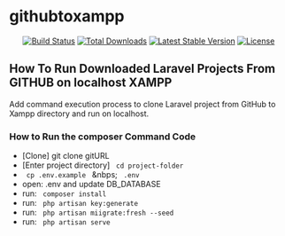 # githubtoxampp

<p align="center">
<a href="https://travis-ci.org/laravel/framework"><img src="https://travis-ci.org/laravel/framework.svg" alt="Build Status"></a>
<a href="https://packagist.org/packages/laravel/framework"><img src="https://img.shields.io/packagist/dt/laravel/framework" alt="Total Downloads"></a>
<a href="https://packagist.org/packages/laravel/framework"><img src="https://img.shields.io/packagist/v/laravel/framework" alt="Latest Stable Version"></a>
<a href="https://packagist.org/packages/laravel/framework"><img src="https://img.shields.io/packagist/l/laravel/framework" alt="License"></a>
</p>

## How To Run Downloaded Laravel Projects From GITHUB on localhost XAMPP

Add command execution process to clone Laravel project from GitHub to Xampp directory and run on localhost.


### How to Run the composer Command Code

- [Clone] git clone gitURL 
- [Enter project directory] <code> cd project-folder </code>
-  <code> cp .env.example </code> &nbps; <code> .env </code>
- open: .env and update DB_DATABASE
- run: <code> composer install </code>
- run: <code> php artisan key:generate </code>
- run: <code> php artisan miigrate:fresh --seed </code>
- run: <code> php artisan serve </code>
